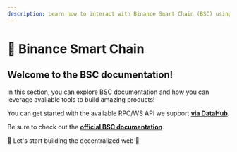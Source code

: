 ```yaml
---
description: Learn how to interact with Binance Smart Chain (BSC) using DataHub
---
```


# 💠 Binance Smart Chain

## Welcome to the BSC documentation!

In this section, you can explore BSC documentation and how you can leverage available tools to build amazing products!

You can get started with the available RPC/WS API we support [**via DataHub**](https://datahub.figment.io/services/bsc).

Be sure to check out the [**official BSC documentation**](https://docs.binance.org/smart-chain/developer/rpc.html).

🚀 Let's start building the decentralized web 🚀
